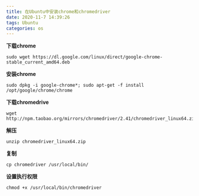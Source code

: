 ```yaml
---
title: 在Ubuntu中安装chrome和chromedriver
date: 2020-11-7 14:39:26
tags: Ubuntu
categories: os
---
```

**下载chrome**
```
sudo wget https://dl.google.com/linux/direct/google-chrome-stable_current_amd64.deb
```
**安装chrome**
```
sudo dpkg -i google-chrome*; sudo apt-get -f install
/opt/google/chrome/chrome
```
**下载chromedrive**
```
wget http://npm.taobao.org/mirrors/chromedriver/2.41/chromedriver_linux64.zip
```
**解压**
```
unzip chromedriver_linux64.zip
```
**复制**
```
cp chromedriver /usr/local/bin/
```
**设置执行权限**
```
chmod +x /usr/local/bin/chromedriver
```
